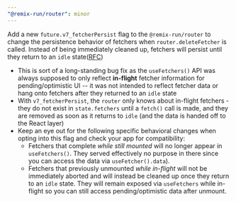 ```yaml
---
"@remix-run/router": minor
---
```


Add a new `future.v7_fetcherPersist` flag to the `@remix-run/router` to change the persistence behavior of fetchers when `router.deleteFetcher` is called. Instead of being immediately cleaned up, fetchers will persist until they return to an `idle` state([RFC](https://github.com/remix-run/remix/discussions/7698))

- This is sort of a long-standing bug fix as the `useFetchers()` API was always supposed to only reflect **in-flight** fetcher information for pending/optimistic UI -- it was not intended to reflect fetcher data or hang onto fetchers after they returned to an `idle` state
- With `v7_fetcherPersist`, the `router` only knows about in-flight fetchers - they do not exist in `state.fetchers` until a `fetch()` call is made, and they are removed as soon as it returns to `idle` (and the data is handed off to the React layer)
- Keep an eye out for the following specific behavioral changes when opting into this flag and check your app for compatibility:
  - Fetchers that complete _while still mounted_ will no longer appear in `useFetchers()`. They served effectively no purpose in there since you can access the data via `useFetcher().data`).
  - Fetchers that previously unmounted _while in-flight_ will not be immediately aborted and will instead be cleaned up once they return to an `idle` state. They will remain exposed via `useFetchers` while in-flight so you can still access pending/optimistic data after unmount.
